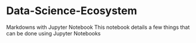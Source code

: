 # Data-Science-Ecosystem
Markdowns with Jupyter Notebook
This notebook details a few things that can be done using Jupyter Notebooks
